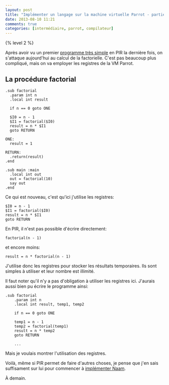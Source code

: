 ```yaml
---
layout: post
title: "Implémenter un langage sur la machine virtuelle Parrot - partie 4"
date: 2013-08-10 11:21
comments: true
categories: [intermédiaire, parrot, compilateur]
---
```


{% level 2 %}

Après avoir vu un premier
[programme très simple](http://lkdjiin.github.io/blog/2013/08/03/implementer-un-langage-sur-la-machine-virtuelle-parrot-partie-3/)
en PIR la dernière fois, on s'attaque aujourd'hui au calcul de la
factorielle. C'est pas beaucoup plus compliqué, mais
on va employer les registres de la VM Parrot.

<!-- more -->

La procédure factorial
----------------------

``` gas
.sub factorial
  .param int n
  .local int result

  if n == 0 goto ONE

  $I0 = n - 1
  $I1 = factorial($I0)
  result = n * $I1
  goto RETURN

ONE:
  result = 1

RETURN:
  .return(result)
.end

.sub main :main
  .local int out
  out = factorial(10)
  say out
.end
```

Ce qui est nouveau, c'est qu'ici j'utilise les registres:

    $I0 = n - 1
    $I1 = factorial($I0)
    result = n * $I1
    goto RETURN

En PIR, il n'est pas possible d'écrire directement:

    factorial(n - 1)

et encore moins:

    result = n * factorial(n - 1)

J'utilise donc les registres pour stocker les résultats temporaires.
Ils sont simples à utiliser et leur nombre est illimité.

Il faut noter qu'il n'y a pas d'obligation à utiliser les registres ici.
J'aurais aussi bien pu écrire le programme ainsi:

``` gas
.sub factorial
    .param int n
    .local int result, temp1, temp2

    if n == 0 goto ONE

    temp1 = n - 1
    temp2 = factorial(temp1)
    result = n * temp2
    goto RETURN

    ...
```

Mais je voulais montrer l'utilisation des registres.

Voilà, même si PIR permet de faire d'autres choses, je pense que j'en sais
suffisament sur lui pour commencer à
[implémenter Naam](http://lkdjiin.github.io/blog/2013/08/01/implementer-un-langage-sur-la-machine-virtuelle-parrot-partie-1/).

À demain.

